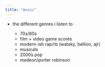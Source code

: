```yaml
---
title: "music"
---
```

* the different genres i listen to

  * 70s/80s
  * film + video game scores
  * modern-ish rap/rb (watsky, bellion, ajr)
  * musicals
  * 2000s pop
  * madeon/porter robinson

  
